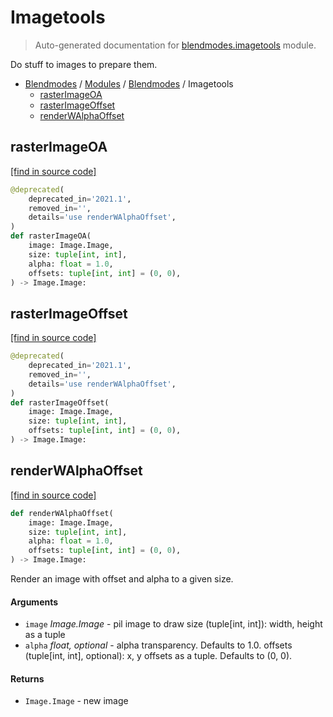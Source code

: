 # Imagetools

> Auto-generated documentation for [blendmodes.imagetools](../../../blendmodes/imagetools.py) module.

Do stuff to images to prepare them.

- [Blendmodes](../README.md#blendmodes-index) / [Modules](../MODULES.md#blendmodes-modules) / [Blendmodes](index.md#blendmodes) / Imagetools
    - [rasterImageOA](#rasterimageoa)
    - [rasterImageOffset](#rasterimageoffset)
    - [renderWAlphaOffset](#renderwalphaoffset)

## rasterImageOA

[[find in source code]](../../../blendmodes/imagetools.py#L11)

```python
@deprecated(
    deprecated_in='2021.1',
    removed_in='',
    details='use renderWAlphaOffset',
)
def rasterImageOA(
    image: Image.Image,
    size: tuple[int, int],
    alpha: float = 1.0,
    offsets: tuple[int, int] = (0, 0),
) -> Image.Image:
```

## rasterImageOffset

[[find in source code]](../../../blendmodes/imagetools.py#L21)

```python
@deprecated(
    deprecated_in='2021.1',
    removed_in='',
    details='use renderWAlphaOffset',
)
def rasterImageOffset(
    image: Image.Image,
    size: tuple[int, int],
    offsets: tuple[int, int] = (0, 0),
) -> Image.Image:
```

## renderWAlphaOffset

[[find in source code]](../../../blendmodes/imagetools.py#L31)

```python
def renderWAlphaOffset(
    image: Image.Image,
    size: tuple[int, int],
    alpha: float = 1.0,
    offsets: tuple[int, int] = (0, 0),
) -> Image.Image:
```

Render an image with offset and alpha to a given size.

#### Arguments

- `image` *Image.Image* - pil image to draw
size (tuple[int, int]): width, height as a tuple
- `alpha` *float, optional* - alpha transparency. Defaults to 1.0.
offsets (tuple[int, int], optional): x, y offsets as a tuple.
Defaults to (0, 0).

#### Returns

- `Image.Image` - new image
